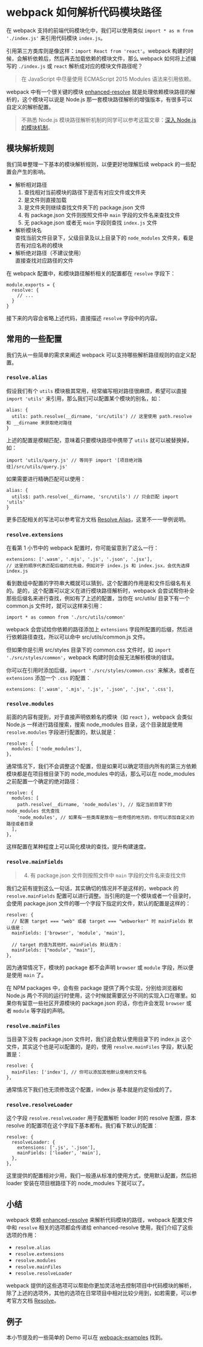 # webpack 如何解析代码模块路径

在 webpack 支持的前端代码模块化中，我们可以使用类似 `import * as m from './index.js'` 来引用代码模块 `index.js`。

引用第三方类库则是像这样：`import React from 'react'`。webpack 构建的时候，会解析依赖后，然后再去加载依赖的模块文件，那么 webpack 如何将上述编写的 `./index.js` 或 `react` 解析成对应的模块文件路径呢？

> 在 JavaScript 中尽量使用 ECMAScript 2015 Modules 语法来引用依赖。

webpack 中有一个很关键的模块 [enhanced-resolve](https://github.com/webpack/enhanced-resolve/) 就是处理依赖模块路径的解析的，这个模块可以说是 Node.js 那一套模块路径解析的增强版本，有很多可以自定义的解析配置。

> 不熟悉 Node.js 模块路径解析机制的同学可以参考这篇文章：[深入 Node.js 的模块机制](http://www.infoq.com/cn/articles/nodejs-module-mechanism)。

## 模块解析规则

我们简单整理一下基本的模块解析规则，以便更好地理解后续 webpack 的一些配置会产生的影响。

*   解析相对路径
    1.  查找相对当前模块的路径下是否有对应文件或文件夹
    2.  是文件则直接加载
    3.  是文件夹则继续查找文件夹下的 package.json 文件
    4.  有 package.json 文件则按照文件中 `main` 字段的文件名来查找文件
    5.  无 package.json 或者无 `main` 字段则查找 `index.js` 文件
*   解析模块名  
    查找当前文件目录下，父级目录及以上目录下的 `node_modules` 文件夹，看是否有对应名称的模块
*   解析绝对路径（不建议使用）  
    直接查找对应路径的文件

在 webpack 配置中，和模块路径解析相关的配置都在 `resolve` 字段下：

```
module.exports = {
  resolve: {
    // ...
  }
}

```

接下来的内容会省略上述代码，直接描述 `resolve` 字段中的内容。

## 常用的一些配置

我们先从一些简单的需求来阐述 webpack 可以支持哪些解析路径规则的自定义配置。

### `resolve.alias`

假设我们有个 `utils` 模块极其常用，经常编写相对路径很麻烦，希望可以直接 `import 'utils'` 来引用，那么我们可以配置某个模块的别名，如：

```
alias: {
  utils: path.resolve(__dirname, 'src/utils') // 这里使用 path.resolve 和 __dirname 来获取绝对路径
}

```

上述的配置是模糊匹配，意味着只要模块路径中携带了 `utils` 就可以被替换掉，如：

```
import 'utils/query.js' // 等同于 import '[项目绝对路径]/src/utils/query.js'

```

如果需要进行精确匹配可以使用：

```
alias: {
  utils$: path.resolve(__dirname, 'src/utils') // 只会匹配 import 'utils'
}

```

更多匹配相关的写法可以参考官方文档 [Resolve Alias](https://doc.webpack-china.org/configuration/resolve/#resolve-alias)，这里不一一举例说明。

### `resolve.extensions`

在看第 1 小节中的 webpack 配置时，你可能留意到了这么一行：

```
extensions: ['.wasm', '.mjs', '.js', '.json', '.jsx'],
// 这里的顺序代表匹配后缀的优先级，例如对于 index.js 和 index.jsx，会优先选择 index.js

```

看到数组中配置的字符串大概就可以猜到，这个配置的作用是和文件后缀名有关的。是的，这个配置可以定义在进行模块路径解析时，webpack 会尝试帮你补全那些后缀名来进行查找，例如有了上述的配置，当你在 src/utils/ 目录下有一个 common.js 文件时，就可以这样来引用：

```
import * as common from './src/utils/common'

```

webpack 会尝试给你依赖的路径添加上 `extensions` 字段所配置的后缀，然后进行依赖路径查找，所以可以命中 src/utils/common.js 文件。

但如果你是引用 src/styles 目录下的 common.css 文件时，如 `import './src/styles/common'`，webpack 构建时则会报无法解析模块的错误。

你可以在引用时添加后缀，`import './src/styles/common.css'` 来解决，或者在 `extensions` 添加一个 `.css` 的配置：

```
extensions: ['.wasm', '.mjs', '.js', '.json', '.jsx', '.css'],

```

### `resolve.modules`

前面的内容有提到，对于直接声明依赖名的模块（如 `react` ），webpack 会类似 Node.js 一样进行路径搜索，搜索 node\_modules 目录，这个目录就是使用 `resolve.modules` 字段进行配置的，默认就是：

```
resolve: {
  modules: ['node_modules'],
},

```

通常情况下，我们不会调整这个配置，但是如果可以确定项目内所有的第三方依赖模块都是在项目根目录下的 node\_modules 中的话，那么可以在 node\_modules 之前配置一个确定的绝对路径：

```
resolve: {
  modules: [
    path.resolve(__dirname, 'node_modules'), // 指定当前目录下的 node_modules 优先查找
    'node_modules', // 如果有一些类库是放在一些奇怪的地方的，你可以添加自定义的路径或者目录
  ],
},

```

这样配置在某种程度上可以简化模块的查找，提升构建速度。

### `resolve.mainFields`

> 4.  有 package.json 文件则按照文件中 `main` 字段的文件名来查找文件

我们之前有提到这么一句话，其实确切的情况并不是这样的，webpack 的 `resolve.mainFields` 配置可以进行调整。当引用的是一个模块或者一个目录时，会使用 package.json 文件的哪一个字段下指定的文件，默认的配置是这样的：

```
resolve: {
  // 配置 target === "web" 或者 target === "webworker" 时 mainFields 默认值是：
  mainFields: ['browser', 'module', 'main'],

  // target 的值为其他时，mainFields 默认值为：
  mainFields: ["module", "main"],
},

```

因为通常情况下，模块的 package 都不会声明 `browser` 或 `module` 字段，所以便是使用 `main` 了。

在 NPM packages 中，会有些 package 提供了两个实现，分别给浏览器和 Node.js 两个不同的运行时使用，这个时候就需要区分不同的实现入口在哪里。如果你有留意一些社区开源模块的 package.json 的话，你也许会发现 `browser` 或者 `module` 等字段的声明。

### `resolve.mainFiles`

当目录下没有 package.json 文件时，我们说会默认使用目录下的 index.js 这个文件，其实这个也是可以配置的，是的，使用 `resolve.mainFiles` 字段，默认配置是：

```
resolve: {
  mainFiles: ['index'], // 你可以添加其他默认使用的文件名
},

```

通常情况下我们也无须修改这个配置，index.js 基本就是约定俗成的了。

### `resolve.resolveLoader`

这个字段 `resolve.resolveLoader` 用于配置解析 loader 时的 resolve 配置，原本 resolve 的配置项在这个字段下基本都有。我们看下默认的配置：

```
resolve: {
  resolveLoader: {
    extensions: ['.js', '.json'],
    mainFields: ['loader', 'main'],
  },
},

```

这里提供的配置相对少用，我们一般遵从标准的使用方式，使用默认配置，然后把 loader 安装在项目根路径下的 node\_modules 下就可以了。

## 小结

webpack 依赖 [enhanced-resolve](https://github.com/webpack/enhanced-resolve/) 来解析代码模块的路径，webpack 配置文件中和 `resolve` 相关的选项都会传递给 enhanced-resolve 使用，我们介绍了这些选项的作用：

*   `resolve.alias`
*   `resolve.extensions`
*   `resolve.modules`
*   `resolve.mainFiles`
*   `resolve.resolveLoader`

webpack 提供的这些选项可以帮助你更加灵活地去控制项目中代码模块的解析，除了上述的选项外，其他的选项在日常项目中相对比较少用到，如若需要，可以参考官方文档 [Resolve](https://doc.webpack-china.org/configuration/resolve/)。

## 例子

本小节提及的一些简单的 Demo 可以在 [webpack-examples](https://github.com/teabyii/webpack-examples) 找到。